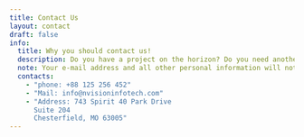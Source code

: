 ```yaml
---
title: Contact Us
layout: contact
draft: false
info:
  title: Why you should contact us!
  description: Do you have a project on the horizon? Do you need another set of hands to help with your backlog? Enter your specific situation here for a prompt, personal response
  note: Your e-mail address and all other personal information will not be shared with any party. All information is kept strictly confidential.
  contacts:
    - "phone: +88 125 256 452"
    - "Mail: info@nvisioninfotech.com"
    - "Address: 743 Spirit 40 Park Drive
      Suite 204
      Chesterfield, MO 63005"
---
```

